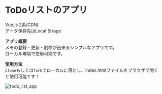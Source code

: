 # ToDoリストのアプリ

Vue.js 2系(CDN)  
データ保存先はLocal Strage  

**アプリ概要**  
メモの登録・更新・削除が出来るシンプルなアプリです。  
ローカル環境で使用可能です。

**使用方法**    
`clone`もしくは`fork`でローカルに落とし、index.htmlファイルをブラウザで開くと使用可能です！

![todo_list_app](https://user-images.githubusercontent.com/64824195/150998378-a110aa4f-9dc0-47bc-878f-9b37b0370379.png)


